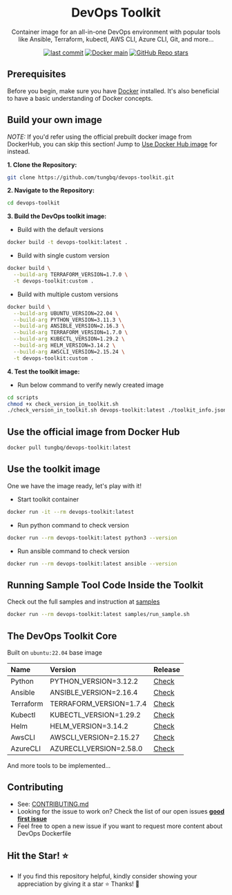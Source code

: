 <h1 align="center">DevOps Toolkit</h1>

<p align="center">Container image for an all-in-one DevOps environment with popular tools like Ansible, Terraform, kubectl, AWS CLI, Azure CLI, Git, and more...</p>

<p align="center">
  <a href="https://img.shields.io/github/last-commit/tungbq/devops-toolkit/main"><img alt="last commit" src="https://img.shields.io/github/last-commit/tungbq/devops-toolkit/main" /></a>
  <a href="[https://github.com/tungbq/devops-toolkit/stargazers](https://github.com/tungbq/devops-toolkit/actions/workflows/docker-image-main.yml/badge.svg)">
     <img alt="Docker main" src="https://github.com/tungbq/devops-toolkit/actions/workflows/docker-image-main.yml/badge.svg"/></a>
  <a href="https://github.com/tungbq/devops-toolkit/stargazers"><img alt="GitHub Repo stars" src="https://img.shields.io/github/stars/tungbq/devops-toolkit"/></a>
</p>

## Prerequisites

Before you begin, make sure you have [Docker](https://docs.docker.com/engine/install/) installed. It's also beneficial to have a basic understanding of Docker concepts.

## Build your own image

_NOTE:_ If you'd refer using the official prebuilt docker image from DockerHub, you can skip this section!
Jump to [Use Docker Hub image](https://github.com/tungbq/devops-toolkit?tab=readme-ov-file#use-the-official-image-from-docker-hub) for instead.

**1. Clone the Repository:**

```bash
git clone https://github.com/tungbq/devops-toolkit.git
```

**2. Navigate to the Repository:**

```bash
cd devops-toolkit
```

**3. Build the DevOps toolkit image:**

- Build with the default versions

```bash
docker build -t devops-toolkit:latest .
```

- Build with single custom version

```bash
docker build \
  --build-arg TERRAFORM_VERSION=1.7.0 \
  -t devops-toolkit:custom .
```

- Build with multiple custom versions

```bash
docker build \
  --build-arg UBUNTU_VERSION=22.04 \
  --build-arg PYTHON_VERSION=3.11.3 \
  --build-arg ANSIBLE_VERSION=2.16.3 \
  --build-arg TERRAFORM_VERSION=1.7.0 \
  --build-arg KUBECTL_VERSION=1.29.2 \
  --build-arg HELM_VERSION=3.14.2 \
  --build-arg AWSCLI_VERSION=2.15.24 \
  -t devops-toolkit:custom .
```

**4. Test the toolkit image:**

- Run below command to verify newly created image

```bash
cd scripts
chmod +x check_version_in_toolkit.sh
./check_version_in_toolkit.sh devops-toolkit:latest ./toolkit_info.json
```

## Use the official image from Docker Hub

```bash
docker pull tungbq/devops-toolkit:latest
```

## Use the toolkit image

One we have the image ready, let's play with it!

- Start toolkit container

```bash
docker run -it --rm devops-toolkit:latest
```

- Run python command to check version

```bash
docker run --rm devops-toolkit:latest python3 --version
```

- Run ansible command to check version

```bash
docker run --rm devops-toolkit:latest ansible --version
```

## Running Sample Tool Code Inside the Toolkit

Check out the full samples and instruction at [samples](./samples/)

```bash
docker run --rm devops-toolkit:latest samples/run_sample.sh
```

## The DevOps Toolkit Core

Built on `ubuntu:22.04` base image

| Name      | Version                 | Release                                                                                            |
| :-------- | :---------------------- | :------------------------------------------------------------------------------------------------- |
| Python    | PYTHON_VERSION=3.12.2   | [Check](https://www.python.org/downloads/source/)                                                  |
| Ansible   | ANSIBLE_VERSION=2.16.4  | [Check](https://docs.ansible.com/ansible/latest/reference_appendices/release_and_maintenance.html) |
| Terraform | TERRAFORM_VERSION=1.7.4 | [Check](https://releases.hashicorp.com/terraform/)                                                 |
| Kubectl   | KUBECTL_VERSION=1.29.2  | [Check](https://dl.k8s.io/release/stable.txt)                                                      |
| Helm      | HELM_VERSION=3.14.2     | [Check](https://github.com/helm/helm/releases)                                                     |
| AwsCLI    | AWSCLI_VERSION=2.15.27  | [Check](https://raw.githubusercontent.com/aws/aws-cli/v2/CHANGELOG.rst)                            |
| AzureCLI  | AZURECLI_VERSION=2.58.0 | [Check](https://learn.microsoft.com/en-us/cli/azure/release-notes-azure-cli)                       |

And more tools to be implemented...

## Contributing

- See: [CONTRIBUTING.md](./CONTRIBUTING.md)
- Looking for the issue to work on? Check the list of our open issues [**good first issue**](https://github.com/tungbq/devops-toolkit/issues?q=is%3Aissue+is%3Aopen+label%3A%22good+first+issue%22)
- Feel free to open a new issue if you want to request more content about DevOps Dockerfile

## Hit the Star! ⭐

- If you find this repository helpful, kindly consider showing your appreciation by giving it a star ⭐ Thanks! 💖
